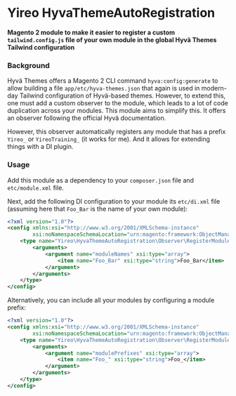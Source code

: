 # Yireo HyvaThemeAutoRegistration
**Magento 2 module to make it easier to register a custom `tailwind.config.js` file of your own module in the global Hyvä Themes Tailwind configuration**

### Background
Hyvä Themes offers a Magento 2 CLI command `hyva:config:generate` to allow building a file `app/etc/hyva-themes.json` that again is used in modern-day Tailwind configuration of Hyvä-based themes. However, to extend this, one must add a custom observer to the module, which leads to a lot of code duplication across your modules. This module aims to simplify this. It offers an observer following the official Hyvä documentation. 

However, this observer automatically registers any module that has a prefix `Yireo_` or `YireoTraining_` (it works for me). And it allows for extending things with a DI plugin.

### Usage
Add this module as a dependency to your `composer.json` file and `etc/module.xml` file.

Next, add the following DI configuration to your module its `etc/di.xml` file (assuming here that `Foo_Bar` is the name of your own module):
```xml
<?xml version="1.0"?>
<config xmlns:xsi="http://www.w3.org/2001/XMLSchema-instance"
        xsi:noNamespaceSchemaLocation="urn:magento:framework:ObjectManager/etc/config.xsd">
    <type name="Yireo\HyvaThemeAutoRegistration\Observer\RegisterModuleForHyvaConfig">
        <arguments>
            <argument name="moduleNames" xsi:type="array">
                <item name="Foo_Bar" xsi:type="string">Foo_Bar</item>
            </argument>
        </arguments>
    </type>
</config>
```

Alternatively, you can include all your modules by configuring a module prefix:

```xml
<?xml version="1.0"?>
<config xmlns:xsi="http://www.w3.org/2001/XMLSchema-instance"
        xsi:noNamespaceSchemaLocation="urn:magento:framework:ObjectManager/etc/config.xsd">
    <type name="Yireo\HyvaThemeAutoRegistration\Observer\RegisterModuleForHyvaConfig">
        <arguments>
            <argument name="modulePrefixes" xsi:type="array">
                <item name="Foo_" xsi:type="string">Foo_</item>
            </argument>
        </arguments>
    </type>
</config>
```
